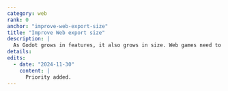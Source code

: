 ```yaml
---
category: web
rank: 0
anchor: "improve-web-export-size"
title: "Improve Web export size"
description: |
  As Godot grows in features, it also grows in size. Web games need to be as small as possible and the size of the engine is becoming a pain point for web games. We need to find ways to reduce the binary size as much as possible and provide tools to developers to easily cut features and reduce the size further.
details:
edits:
  - date: "2024-11-30"
    content: |
      Priority added.
---
```

